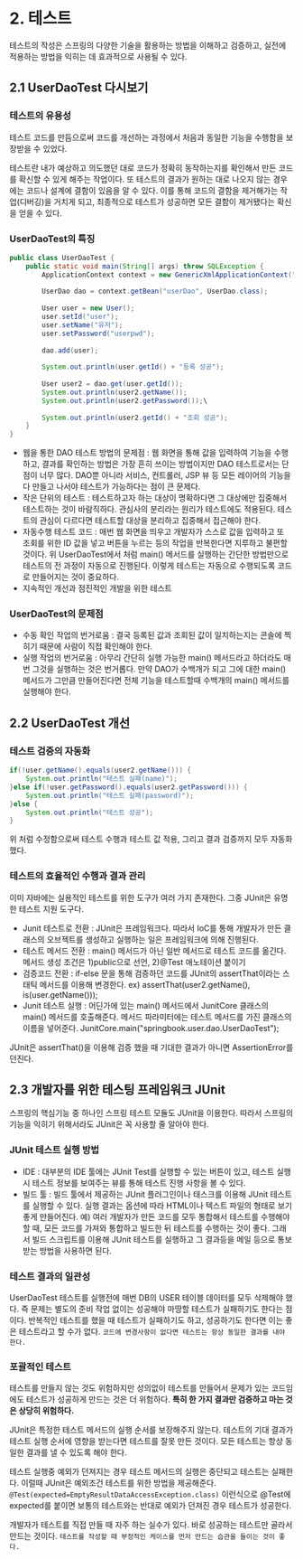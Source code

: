 # 2. 테스트
테스트의 작성은 스프링의 다양한 기술을 활용하는 방법을 이해하고 검증하고, 실전에 적용하는 방법을 익히는 데 효과적으로 사용될 수 있다.

## 2.1 UserDaoTest 다시보기
### 테스트의 유용성
테스트 코드를 만듬으로써 코드를 개선하는 과정에서 처음과 동일한 기능을 수행함을 보장받을 수 있었다.

테스트란 내가 예상하고 의도했던 대로 코드가 정확히 동작하는지를 확인해서 만든 코드를 확신할 수 있게 해주는 작업이다. 또 테스트의 결과가 원하는 대로 나오지 않는 경우에는 코드나 설계에 결함이 있음을 알 수 있다. 이를 통해 코드의 결함을 제거해가는 작업(디버깅)을 거치게 되고, 최종적으로 테스트가 성공하면 모든 결함이 제거됐다는 확신을 얻을 수 있다.

### UserDaoTest의 특징
```java
public class UserDaoTest {
    public static void main(String[] args) throw SQLException {
        ApplicationContext context = new GenericXmlApplicationContext("applicaionContext.xml");
        
        UserDao dao = context.getBean("userDao", UserDao.class);
        
        User user = new User();
        user.setId("user");
        user.setName("유저");
        user.setPassword("userpwd");
        
        dao.add(user);
        
        System.out.println(user.getId() + "등록 성공");
        
        User user2 = dao.get(user.getId());
        System.out.println(user2.getName());
        System.out.println(user2.getPassword());\
        
        System.out.println(user2.getId() + "조회 성공");
    }
}

```

* 웹을 통한 DAO 테스트 방법의 문제점 : 웹 화면을 통해 값을 입력하여 기능을 수행하고, 결과를 확인하는 방법은 가장 흔히 쓰이는 방법이지만 DAO 테스트로서는 단점이 너무 많다. DAO뿐 아니라 서비스, 컨트롤러, JSP 뷰 등 모든 레이어의 기능을 다 만들고 나서야 테스트가 가능하다는 점이 큰 문제다.
* 작은 단위의 테스트 : 테스트하고자 하는 대상이 명확하다면 그 대상에만 집중해서 테스트하는 것이 바람직하다. 관심사의 분리라는 원리가 테스트에도 적용된다. 테스트의 관심이 다르다면 테스트할 대상을 분리하고 집중해서 접근해야 한다.
* 자동수행 테스트 코드 : 매번 웹 화면을 띄우고 개발자가 스스로 값을 입력하고 또 조회를 위한 ID 값을 넣고 버튼을 누르는 등의 작업을 반복한다면 지루하고 불편할 것이다. 위 UserDaoTest에서 처럼 main() 메서드를 실행하는 간단한 방법만으로 테스트의 전 과정이 자동으로 진행된다. 이렇게 테스트는 자동으로 수행되도록 코드로 만들어지는 것이 중요하다.
* 지속적인 개선과 점진적인 개발을 위한 테스트

### UserDaoTest의 문제점
* 수동 확인 작업의 번거로움 : 결국 등록된 값과 조회된 값이 일치하는지는 콘솔에 찍히기 때문에 사람이 직접 확인해야 한다.
* 실행 작업의 번거로움 : 아무리 간단히 실행 가능한 main() 메서드라고 하더라도 매번 그것을 실행하는 것은 번거롭다. 만약 DAO가 수백개가 되고 그에 대한 main() 메서드가 그만큼 만들어진다면 전체 기능을 테스트할때 수백개의 main() 메서드를 실행해야 한다.

## 2.2 UserDaoTest 개선
### 테스트 검증의 자동화
```java
if(!user.getName().equals(user2.getName())) {
    System.out.println("테스트 실패(name)");
}else if(!user.getPassword().equals(user2.getPassword())) {
    System.out.println("테스트 실패(password)");
}else {
    System.out.println("테스트 성공");
}
```
위 처럼 수정함으로써 테스트 수행과 테스트 값 적용, 그리고 결과 검증까지 모두 자동화했다.

### 테스트의 효율적인 수행과 결과 관리
이미 자바에는 실용적인 테스트를 위한 도구가 여러 가지 존재한다. 그중 JUnit은 유명한 테스트 지원 도구다.

* Junit 테스트로 전환 : JUnit은 프레임워크다. 따라서 IoC를 통해 개발자가 만든 클래스의 오브젝트를 생성하고 실행하는 일은 프레임워크에 의해 진행된다. 
* 테스트 메서드 전환 : main() 메서드가 아닌 일반 메서드로 테스트 코드를 옮긴다. 메서드 생성 조건은 1)public으로 선언, 2)@Test 애노테이션 붙이기
* 검증코드 전환 : if-else 문을 통해 검증하던 코드를 JUnit의 assertThat이라는 스태틱 메서드를 이용해 변경한다. ex) assertThat(user2.getName(), is(user.getName()));
* Junit 테스트 실행 : 어딘가에 있는 main() 메서드에서 JunitCore 클래스의 main() 메서드를 호출해준다. 메서드 파라미터에는 테스트 메서드를 가진 클래스의 이름을 넣어준다. JunitCore.main("springbook.user.dao.UserDaoTest");

JUnit은 assertThat()을 이용해 검증 했을 때 기대한 결과가 아니면 AssertionError를 던진다.

## 2.3 개발자를 위한 테스팅 프레임워크 JUnit
스프링의 핵심기능 중 하나인 스프링 테스트 모듈도 JUnit을 이용한다. 따라서 스프링의 기능을 익히기 위해서라도 JUnit은 꼭 사용할 줄 알아야 한다.

### JUnit 테스트 실행 방법
* IDE : 대부분의 IDE 툴에는 JUnit Test를 실행할 수 있는 버튼이 있고, 테스트 실행시 테스트 정보를 보여주는 뷰를 통해 테스트 진행 사항을 볼 수 있다.
* 빌드 툴 : 빌드 툴에서 제공하는 JUnit 플러그인이나 태스크를 이용해 JUnit 테스트를 실행할 수 있다. 실행 결과는 옵션에 따라 HTML이나 텍스트 파일의 형태로 보기 좋게 만들어진다. 예) 여러 개발자가 만든 코드를 모두 통합해서 테스트를 수행해야 할 때, 모든 코드를 가져와 통합하고 빌드한 뒤 테스트를 수행하는 것이 좋다. 그래서 빌드 스크립트를 이용해 JUnit 테스트를 실행하고 그 결과등을 메일 등으로 통보받는 방법을 사용하면 된다.

### 테스트 결과의 일관성
UserDaoTest 테스트를 실행전에 매번 DB의 USER 테이블 데이터를 모두 삭제해야 했다. 즉 문제는 별도의 준비 작업 없이는 성공해야 마땅할 테스트가 실패하기도 한다는 점이다. 반복적인 테스트를 했을 때 테스트가 실패하기도 하고, 성공하기도 한다면 이는 좋은 테스트라고 할 수가 없다. `코드에 변경사항이 없다면 테스트는 항상 동일한 결과를 내야 한다.`

### 포괄적인 테스트
테스트를 만들지 않는 것도 위험하지만 성의없이 테스트를 만들어서 문제가 있는 코드임에도 테스트가 성공하게 만드는 것은 더 위험하다. __특히 한 가지 결과만 검증하고 마는 것은 상당히 위험하다.__

JUnit은 특정한 테스트 메서드의 실행 순서를 보장해주지 않는다. 테스트의 기대 결과가 테스트 실행 순서에 영향을 받는다면 테스트를 잘못 만든 것이다. 모든 테스트는 항상 동일한 결과를 낼 수 있도록 해야 한다.

테스트 실행중 예외가 던져지는 경우 테스트 메서드의 실행은 중단되고 테스트는 실패한다. 이럴때 JUnit은 예외조건 테스트를 위한 방법을 제공해준다. `@Test(expected=EmptyResultDataAccessException.class)` 이런식으로 @Test에 expected를 붙이면 보통의 테스트와는 반대로 예외가 던져진 경우 테스트가 성공한다.

개발자가 테스트를 직접 만들 때 자주 하는 실수가 있다. 바로 성공하는 테스트만 골라서 만드는 것이다. `테스트를 작성할 때 부정적인 케이스를 먼저 만드는 습관을 들이는 것이 좋다.`
